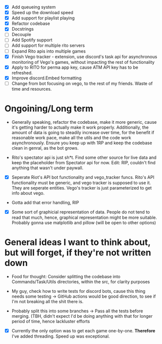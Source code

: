 - [x] Add queueing system
- [x] Speed up the download speed
- [x] Add support for playlist playing
- [x] Refactor codebase
- [x] Docstrings
- [ ] Decouple
- [ ] Add Spotify support
- [ ] Add support for multiple rito servers
- [ ] Expand Rito apis into multiple games
- [x] Finish Vego tracker - extension, use discord's task api for asynchronous monitoring of Vego's games, without impacting the rest of functionality
- [x] Apply to RITO for perma app key, cause ATM API key has to be refreshed.
- [x] Improve discord.Embed formatting
- [ ] Change from bot focusing on vego, to the rest of my friends. Waste of time and resources. 
# Ongoining/Long term

- Generally speaking, refactor the codebase, make it more generic, cause it's getting harder to actually make it work properly. Additionally, the amount of data is going to steadily increase over time, for the benefit if reasonable work pace, make all the utils and the code work asynchronously. Ensure you keep up with 1RP and keep the codebase clean in genral, as the bot grows. 

- Rito's spectator api is just sh*t. Find some other source for live data and keep the placeholder from Spectator api for now. Edit: RIP, couldn't find anything that wasn't under paywall.

- [x] Seperate Riot's API bot functionality and vego_tracker funcs. Rito's API functionality must be generic, and vego tracker is supposed to use it. They are seperate entities. Vego's tracker is just parameterized to get info about vego. 

- Gotta add that error handling, RIP

- [x] Some sort of graphicial representation of data. People do not tend to read that much, hence, graphical representation might be more suitable. Probably gonna use matplotlib and pillow (will be open to other options)


# General ideas I want to think about, but will forget, if they're not written down

- Food for thought: Consider splitting the codebase into Commands/Task/Utils directories, within the src, for clarity purposes

- My guy, check how to write tests for discord bots, cause this thing needs some testing -> GitHub actions would be good direction, to see if I'm not breaking all the shit there is. 

- Probably split this into some branches -> Pass all the tests before merging. (TBH, didn't expect I'd be doing anything with that for longer period of time, hence lackluster efforts

- [x] Currently the only option was to get each game one-by-one. **Therefore** I've added threading. Speed up was exceptional. 